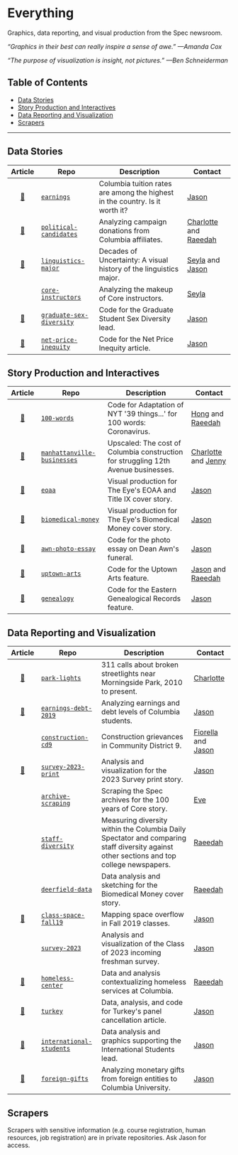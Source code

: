 # Everything

Graphics, data reporting, and visual production from the Spec newsroom.

_“Graphics in their best can really inspire a sense of awe.” —Amanda Cox_

_“The purpose of visualization is insight, not pictures.” —Ben Schneiderman_

<!--
_“Nothing important is ever headlined ‘Here is some data. Hope you find something interesting.’” —Amanda Cox_

“Has there ever been an enterprise that produced so much data to so little effect as higher education?” —Patricia McGuire, _The Chronicle of Higher Education_


_“The greatest value of a picture is when it forces us to notice what we never expected to see.” —John Tukey_

_“The purpose of visualization is insight, not pictures.” —Ben Shneiderman_

_“Las estadísticas hablan de todos, es decir, de nadie.” —Jaime Serra_. ("The statistics speak of everyone, that is, of nobody.")

_“In short, we use data to find and tell stories. Stories that make a difference. Stories that otherwise would not be told.”_

-->

## Table of Contents

- [Data Stories](#data-stories)
- [Story Production and Interactives](#story-production-and-interactives)
- [Data Reporting and Visualization](#data-reporting-and-visualization)
- [Scrapers](#scrapers)

---

## Data Stories
| Article | Repo | Description | Contact |
|:-------:|------|-------------|--------------|
| [:link:](https://www.columbiaspectator.com/news/2020/01/23/columbia-tuition-rates-are-among-the-highest-in-the-country-is-it-worth-it/) | [`earnings`](https://github.com/spec-journalism/earnings) | Columbia tuition rates are among the highest in the country. Is it worth it? | [Jason](https://github.com/jsonkao) |
| [:link:](https://www.columbiaspectator.com/news/2019/11/23/who-are-columbia-affiliates-backing-in-2020-campaign-donation-data-shows-booker-in-the-lead-2/) | [`political-candidates`](https://github.com/spec-journalism/political-candidates) | Analyzing campaign donations from Columbia affiliates. | [Charlotte](https://github.com/99zihaol) and [Raeedah](https://github.com/raeedahw) |
| [:link:](https://www.columbiaspectator.com/news/2019/10/18/linguistics-major-visual-history/) | [`linguistics-major`](https://github.com/spec-journalism/linguistics-major) | Decades of Uncertainty: A visual history of the linguistics major. | [Seyla](https://github.com/pseyla) and [Jason](https://github.com/jsonkao) |
| | [`core-instructors`](https://github.com/spec-journalism/core-instructors) | Analyzing the makeup of Core instructors. | [Seyla](https://github.com/pseyla) |
| [:link:](https://www.columbiaspectator.com/eye-lead/2019/05/04/in-certain-science-and-engineering-fields-sex-diversity-among-graduate-students-is-stagnating-in-others-its-getting-worse/) | [`graduate-sex-diversity`](https://github.com/spec-journalism/graduate-diversity) | Code for the Graduate Student Sex Diversity lead. | [Jason](https://github.com/jsonkao) |
| [:link:](https://www.columbiaspectator.com/news/net-price-inequity/) | [`net-price-inequity`](https://github.com/spec-journalism/net-price-inequity) | Code for the Net Price Inequity article. | [Jason](https://github.com/jsonkao) |

## Story Production and Interactives
| Article | Repo | Description | Contact |
|:-------:|------|-------------|--------------|
| [:link:](https://www.columbiaspectator.com/opinion/2020/03/29/100-words-we-asked-how-covid-19-has-impacted-students-lives-here-are-their-responses/) | [`100-words`](https://github.com/spec-journalism/100-words) | Code for Adaptation of NYT '39 things...' for 100 words: Coronavirus. | [Hong](https://github.com/HongSenDu) and [Raeedah](https://github.com/raeedahw)|
| [:link:](https://www.columbiaspectator.com/news/2020/03/13/upscaled-the-cost-of-columbia-construction-for-struggling-12th-avenue-businesses/) | [`manhattanville-businesses`](https://github.com/spec-journalism/manhattanville-businesses) | Upscaled: The cost of Columbia construction for struggling 12th Avenue businesses. | [Charlotte](https://github.com/99zihaol) and [Jenny](https://github.com/jennyjyzhang) |
| [:link:](https://www.columbiaspectator.com/eye-lead/2019/11/15/students-and-faculty-say-gender-based-harassment-and-discrimination-at-columbia-is-systemic-why-are-they-turning-away-from-the-system-built-to-address-it/) | [`eoaa`](https://github.com/spec-journalism/eoaa) | Visual production for The Eye's EOAA and Title IX cover story. | [Jason](https://github.com/jsonkao) |
| [:link:](https://spec-journalism.github.io/biomedical-money/) | [`biomedical-money`](https://github.com/spec-journalism/biomedical-money) | Visual production for The Eye's Biomedical Money cover story. | [Jason](https://github.com/jsonkao) |
| [:link:](https://www.columbiaspectator.com/news/celebrating-dean-awn/) | [`awn-photo-essay`](https://github.com/spec-journalism/awn-photo-essay) | Code for the photo essay on Dean Awn's funeral. | [Jason](https://github.com/jsonkao) |
| [:link:](https://www.columbiaspectator.com/eye/uptown-arts/) | [`uptown-arts`](https://github.com/spec-journalism/uptown-arts) | Code for the Uptown Arts feature. | [Jason](https://github.com/jsonkao) and [Raeedah](https://github.com/raeedahw) |
| [:link:](https://www.columbiaspectator.com/eye/2019/03/26/genealogy/) | [`genealogy`](https://github.com/spec-journalism/genealogy) | Code for the Eastern Genealogical Records feature. | [Jason](https://github.com/jsonkao) |

## Data Reporting and Visualization
| Article | Repo | Description | Contact |
|:-------:|------|-------------| ------- |
| [:link:](https://www.columbiaspectator.com/news/2020/01/30/community-members-see-long-awaited-safety-improvements-to-morningside-park-in-aftermath-of-majors-death/) | [`park-lights`](https://github.com/spec-journalism/park-lights) | 311 calls about broken streetlights near Morningside Park, 2010 to present. | [Charlotte](https://github.com/99zihaol) |
| [:link:](https://www.columbiaspectator.com/news/2020/01/23/columbia-tuition-rates-are-among-the-highest-in-the-country-is-it-worth-it/) | [`earnings-debt-2019`](https://github.com/spec-journalism/earnings-debt-2019) | Analyzing earnings and debt levels of Columbia students. | [Jason](https://github.com/jsonkao) |
| | [`construction-cd9`](https://github.com/spec-journalism/construction-cd9) | Construction grievances in Community District 9. | [Fiorella](https://github.com/fiorellach) and [Jason](https://github.com/jsonkao) |
| [:newspaper:](https://spec-journalism.github.io/survey-2023-print/) | [`survey-2023-print`](https://github.com/spec-journalism/survey-2023-print) | Analysis and visualization for the 2023 Survey print story. | [Jason](https://github.com/jsonkao) |
| | [`archive-scraping`](https://github.com/spec-journalism/archive-scraping) | Scraping the Spec archives for the 100 years of Core story. | [Eve](https://github.com/evewashington) |
| | [`staff-diversity`](https://github.com/spec-journalism/staff-diversity) | Measuring diversity within the Columbia Daily Spectator and comparing staff diversity against other sections and top college newspapers. | [Raeedah](https://github.com/raeedahw) |
| | [`deerfield-data`](https://github.com/spec-journalism/deerfield-data) | Data analysis and sketching for the Biomedical Money cover story. | [Raeedah](https://github.com/raeedahw) |
| [:link:](https://www.columbiaspectator.com/news/2019/09/19/with-classroom-space-shortage-morningside-heights-campus-forced-to-expand-boundaries/) | [`class-space-fall19`](https://github.com/spec-journalism/class-space-fall19) | Mapping space overflow in Fall 2019 classes. | [Jason](https://github.com/jsonkao) |
| | [`survey-2023`](https://github.com/spec-journalism/survey-2023) | Analysis and visualization of the Class of 2023 incoming freshman survey. | [Jason](https://github.com/jsonkao) |
| [:link:](https://www.columbiaspectator.com/the-eye/2019/04/24/in-the-1980s-columbia-ran-a-homeless-shelter-what-are-we-doing-now/) | [`homeless-center`](https://github.com/spec-journalism/homeless-center) | Data and analysis contextualizing homeless services at  Columbia. | [Raeedah](https://github.com/raeedahw) |
| [:link:](https://www.columbiaspectator.com/news/2019/04/04/cancelled-panel-on-turkish-rule-of-law-sparks-debate-around-foreign-political-pressure-academic-freedom-at-columbia/) | [`turkey`](https://github.com/spec-journalism/turkey) | Data, analysis, and code for Turkey's panel cancellation article. | [Jason](https://github.com/jsonkao) |
| [:link:](https://www.columbiaspectator.com/eye-lead/2019/04/24/extra-baggage-the-difficulties-graduate-students-and-postdocs-face-navigating-columbia-on-a-visa/) | [`international-students`](https://github.com/spec-journalism/international-students) | Data analysis and graphics supporting the International Students lead. | [Jason](https://github.com/jsonkao) |
| [:link:](https://www.columbiaspectator.com/news/2019/04/04/cancelled-panel-on-turkish-rule-of-law-sparks-debate-around-foreign-political-pressure-academic-freedom-at-columbia/) | [`foreign-gifts`](https://github.com/spec-journalism/foreign-gifts) | Analyzing monetary gifts from foreign entities to Columbia University. | [Jason](https://github.com/jsonkao) |

## Scrapers

Scrapers with sensitive information (e.g. course registration, human resources, job registration) are in private repositories. Ask Jason for access.
